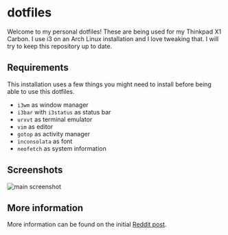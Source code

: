 # dotfiles

Welcome to my personal dotfiles! These are being used for my Thinkpad X1 Carbon. I use i3 on an Arch Linux installation and I love tweaking that. I will try to keep this repository up to date.

## Requirements

This installation uses a few things you might need to install before being able to use this dotfiles.

+ `i3wm` as window manager
+ `i3bar` with `i3status` as status bar
+ `urxvt` as terminal emulator
+ `vim` as editor
+ `gotop` as activity manager
+ `inconsolata` as font
+ `neofetch` as system information

## Screenshots

![main screenshot](https://i.redd.it/avycvzbnlqm21.png)

## More information

More information can be found on the initial [Reddit post](https://www.reddit.com/r/unixporn/comments/b29gsp/i3wm_keep_it_simple/).
